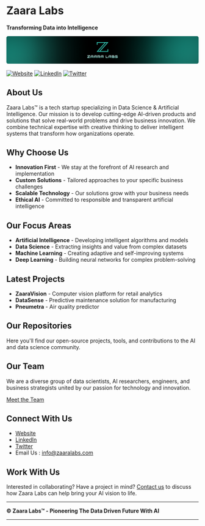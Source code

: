 # Zaara Labs
**Transforming Data into Intelligence**

![Zaara Labs](Image%20Assets/Zaara%20Labs.png)

[![Website](https://img.shields.io/badge/Website-zaaralabs.com-blue)](https://zaaralabs.com)
[![LinkedIn](https://img.shields.io/badge/LinkedIn-Zaara%20Labs-blue)](https://linkedin.com/company/zaaralabs)
[![Twitter](https://img.shields.io/badge/Twitter-@zaaralabs-blue)](https://twitter.com/zaaralabs)

## About Us

Zaara Labs™ is a tech startup specializing in Data Science & Artificial Intelligence. Our mission is to develop cutting-edge AI-driven products and solutions that solve real-world problems and drive business innovation. We combine technical expertise with creative thinking to deliver intelligent systems that transform how organizations operate.

## Why Choose Us

- **Innovation First** - We stay at the forefront of AI research and implementation
- **Custom Solutions** - Tailored approaches to your specific business challenges
- **Scalable Technology** - Our solutions grow with your business needs
- **Ethical AI** - Committed to responsible and transparent artificial intelligence

## Our Focus Areas

- **Artificial Intelligence** - Developing intelligent algorithms and models
- **Data Science** - Extracting insights and value from complex datasets
- **Machine Learning** - Creating adaptive and self-improving systems
- **Deep Learning** - Building neural networks for complex problem-solving

## Latest Projects

- **ZaaraVision** - Computer vision platform for retail analytics
- **DataSense** - Predictive maintenance solution for manufacturing
- **Pneumetra** - Air quality predictor

## Our Repositories

Here you'll find our open-source projects, tools, and contributions to the AI and data science community.

## Our Team

We are a diverse group of data scientists, AI researchers, engineers, and business strategists united by our passion for technology and innovation.

[Meet the Team](https://zaaralabs.com/team)

## Connect With Us

- [Website](https://zaaralabs.com) 
- [LinkedIn](https://linkedin.com/company/zaaralabs)
- [Twitter](https://twitter.com/zaaralabs)
- Email Us : info@zaaralabs.com

## Work With Us

Interested in collaborating? Have a project in mind? [Contact us](https://zaaralabs.com/contact) to discuss how Zaara Labs can help bring your AI vision to life.

---

**© Zaara Labs™ - Pioneering The Data Driven Future With AI**

---
